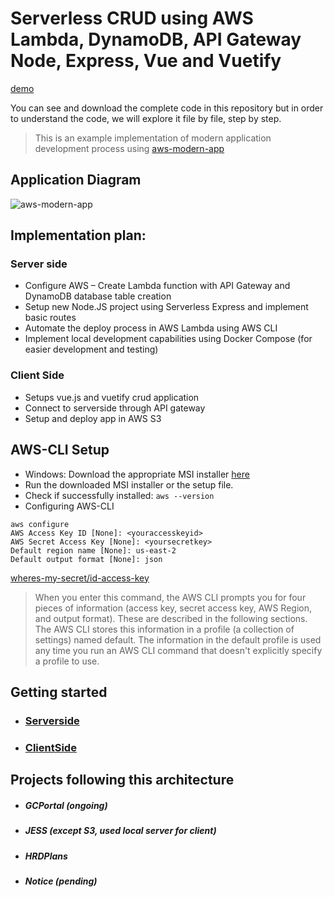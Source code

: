 # Serverless CRUD using AWS Lambda, DynamoDB, API Gateway Node, Express, Vue and Vuetify

[demo](http://tutorialhrd.s3-website.us-east-2.amazonaws.com)

You can see and download the complete code in this repository but in order to understand the code, we will explore it file by file, step by step.

> This is an example implementation of modern application development process using [aws-modern-app](https://aws.amazon.com/modern-apps/)

## Application Diagram

![aws-modern-app](https://lh3.googleusercontent.com/BpxrjI12boOTNrZExxnMCDhQIp1R5amSZPSzyowfFK3RC4o-NJCstBljgcNjZrXxx_xL-hc0ldhVYISvLZLnJrNuhS42p9GfeUyYhYtYXR1Q0z7iKSk3QLV7QJv5dWhKPn89-mXnIA)

## Implementation plan:

### Server side

- Configure AWS – Create Lambda function with API Gateway and DynamoDB database table creation
- Setup new Node.JS project using Serverless Express and implement basic routes
- Automate the deploy process in AWS Lambda using AWS CLI
- Implement local development capabilities using Docker Compose (for easier development and testing)

### Client Side

- Setups vue.js and vuetify crud application
- Connect to serverside through API gateway
- Setup and deploy app in AWS S3

## AWS-CLI Setup

- Windows: Download the appropriate MSI installer [here](https://docs.aws.amazon.com/cli/latest/userguide/install-windows.html)
- Run the downloaded MSI installer or the setup file.
- Check if successfully installed: `aws --version`
- Configuring AWS-CLI

```
aws configure
AWS Access Key ID [None]: <youraccesskeyid>
AWS Secret Access Key [None]: <yoursecretkey>
Default region name [None]: us-east-2
Default output format [None]: json
```

[wheres-my-secret/id-access-key](https://aws.amazon.com/blogs/security/wheres-my-secret-access-key/)

> When you enter this command, the AWS CLI prompts you for four pieces of information (access key, secret access key, AWS Region, and output format). These are described in the following sections. The AWS CLI stores this information in a profile (a collection of settings) named default. The information in the default profile is used any time you run an AWS CLI command that doesn't explicitly specify a profile to use.

## Getting started

- ### [Serverside](https://github.com/rodeloescueta/aws-serverless-crud/tree/master/server)
- ### [ClientSide](https://github.com/rodeloescueta/aws-serverless-crud/tree/master/server)

## Projects following this architecture

- ##### GCPortal (_ongoing_)
- ##### JESS (except S3, used local server for client)
- ##### HRDPlans
- ##### Notice (_pending_)
